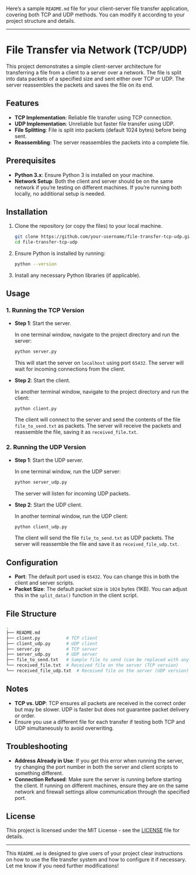 Here’s a sample `README.md` file for your client-server file transfer application, covering both TCP and UDP methods. You can modify it according to your project structure and details.

---

# File Transfer via Network (TCP/UDP)

This project demonstrates a simple client-server architecture for transferring a file from a client to a server over a network. The file is split into data packets of a specified size and sent either over TCP or UDP. The server reassembles the packets and saves the file on its end.

## Features

- **TCP Implementation**: Reliable file transfer using TCP connection.
- **UDP Implementation**: Unreliable but faster file transfer using UDP.
- **File Splitting**: File is split into packets (default 1024 bytes) before being sent.
- **Reassembling**: The server reassembles the packets into a complete file.

## Prerequisites

- **Python 3.x**: Ensure Python 3 is installed on your machine.
- **Network Setup**: Both the client and server should be on the same network if you’re testing on different machines. If you’re running both locally, no additional setup is needed.

## Installation

1. Clone the repository (or copy the files) to your local machine.

    ```bash
    git clone https://github.com/your-username/file-transfer-tcp-udp.git
    cd file-transfer-tcp-udp
    ```

2. Ensure Python is installed by running:

    ```bash
    python --version
    ```

3. Install any necessary Python libraries (if applicable).

## Usage

### 1. Running the TCP Version

- **Step 1**: Start the server.

    In one terminal window, navigate to the project directory and run the server:

    ```bash
    python server.py
    ```

    This will start the server on `localhost` using port `65432`. The server will wait for incoming connections from the client.

- **Step 2**: Start the client.

    In another terminal window, navigate to the project directory and run the client:

    ```bash
    python client.py
    ```

    The client will connect to the server and send the contents of the file `file_to_send.txt` as packets. The server will receive the packets and reassemble the file, saving it as `received_file.txt`.

### 2. Running the UDP Version

- **Step 1**: Start the UDP server.

    In one terminal window, run the UDP server:

    ```bash
    python server_udp.py
    ```

    The server will listen for incoming UDP packets.

- **Step 2**: Start the UDP client.

    In another terminal window, run the UDP client:

    ```bash
    python client_udp.py
    ```

    The client will send the file `file_to_send.txt` as UDP packets. The server will reassemble the file and save it as `received_file_udp.txt`.

## Configuration

- **Port**: The default port used is `65432`. You can change this in both the client and server scripts.
- **Packet Size**: The default packet size is `1024` bytes (1KB). You can adjust this in the `split_data()` function in the client script.
  
## File Structure

```bash
.
├── README.md
├── client.py          # TCP client
├── client_udp.py      # UDP client
├── server.py          # TCP server
├── server_udp.py      # UDP server
├── file_to_send.txt   # Sample file to send (can be replaced with any file)
└── received_file.txt  # Received file on the server (TCP version)
└── received_file_udp.txt  # Received file on the server (UDP version)
```

## Notes

- **TCP vs. UDP**: TCP ensures all packets are received in the correct order but may be slower. UDP is faster but does not guarantee packet delivery or order.
- Ensure you use a different file for each transfer if testing both TCP and UDP simultaneously to avoid overwriting.
  
## Troubleshooting

- **Address Already in Use**: If you get this error when running the server, try changing the port number in both the server and client scripts to something different.
- **Connection Refused**: Make sure the server is running before starting the client. If running on different machines, ensure they are on the same network and firewall settings allow communication through the specified port.

## License

This project is licensed under the MIT License - see the [LICENSE](LICENSE) file for details.

---

This `README.md` is designed to give users of your project clear instructions on how to use the file transfer system and how to configure it if necessary. Let me know if you need further modifications!
